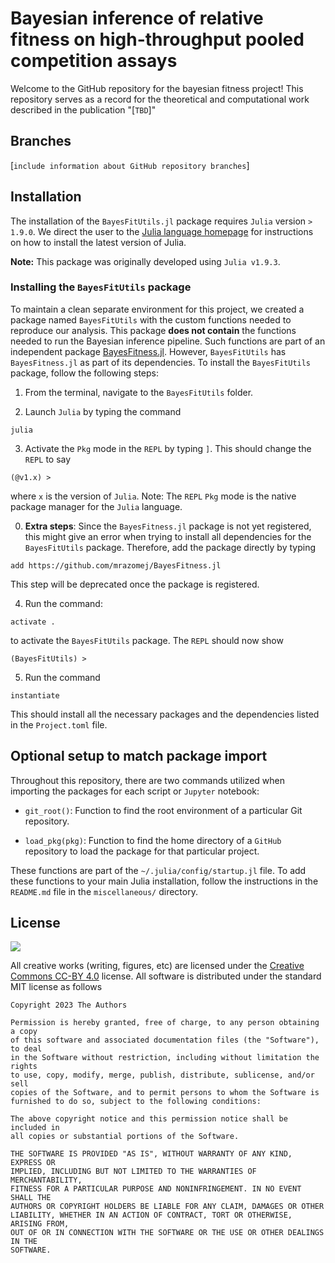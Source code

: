 # Bayesian inference of relative fitness on high-throughput pooled competition assays

Welcome to the GitHub repository for the bayesian fitness project! This
repository serves as a record for the theoretical and computational work
described in the publication "[`TBD`]" 

## Branches
[`include information about GitHub repository branches`]

## Installation
The installation of the `BayesFitUtils.jl` package requires `Julia` version `>
1.9.0`. We direct the user to the [Julia language
homepage](https://julialang.org) for instructions on how to install the latest
version of Julia.

**Note:** This package was originally developed using `Julia v1.9.3`.

### Installing the `BayesFitUtils` package
To maintain a clean separate environment for this project, we created a package
named `BayesFitUtils` with the custom functions needed to reproduce our
analysis. This package **does not contain** the functions needed to run the 
Bayesian inference pipeline. Such functions are part of an independent package
[BayesFitness.jl](https://github.com/mrazomej/BayesFitness.jl). However,
`BayesFitUtils` has `BayesFitness.jl` as part of its dependencies. To install
the `BayesFitUtils` package, follow the following steps:

1. From the terminal, navigate to the `BayesFitUtils` folder.

2. Launch `Julia` by typing the command
```
julia
```

3. Activate the `Pkg` mode in the `REPL` by typing `]`. This should change the
   `REPL` to say
```
(@v1.x) >
```
where `x` is the version of `Julia`. Note: The `REPL` `Pkg` mode is the native
package manager for the `Julia` language.

0. **Extra steps**: Since the `BayesFitness.jl` package is not yet registered,
   this might give an error when trying to install all dependencies for the
   `BayesFitUtils` package. Therefore, add the package directly by typing
```
add https://github.com/mrazomej/BayesFitness.jl
```
This step will be deprecated once the package is registered.

4. Run the command:
```
activate .
```
to activate the `BayesFitUtils` package. The `REPL` should now show
```
(BayesFitUtils) >
```

5. Run the command
```
instantiate
```
This should install all the necessary packages and the dependencies listed in
the `Project.toml` file.

## Optional setup to match package import
Throughout this repository, there are two commands utilized when importing the
packages for each script or `Jupyter` notebook:

- `git_root()`: Function to find the root environment of a particular Git
  repository.

- `load_pkg(pkg)`: Function to find the home directory of a `GitHub` repository
to load the package for that particular project.

These functions are part of the `~/.julia/config/startup.jl` file. To add these
functions to your main Julia installation, follow the instructions in the
`README.md` file in the `miscellaneous/` directory.

## License
![](https://licensebuttons.net/l/by/3.0/88x31.png)

All creative works (writing, figures, etc) are licensed under the [Creative
Commons CC-BY 4.0](https://creativecommons.org/licenses/by/4.0/) license. All
software is distributed under the standard MIT license as follows

```
Copyright 2023 The Authors 

Permission is hereby granted, free of charge, to any person obtaining a copy
of this software and associated documentation files (the "Software"), to deal
in the Software without restriction, including without limitation the rights
to use, copy, modify, merge, publish, distribute, sublicense, and/or sell
copies of the Software, and to permit persons to whom the Software is
furnished to do so, subject to the following conditions:

The above copyright notice and this permission notice shall be included in
all copies or substantial portions of the Software.

THE SOFTWARE IS PROVIDED "AS IS", WITHOUT WARRANTY OF ANY KIND, EXPRESS OR
IMPLIED, INCLUDING BUT NOT LIMITED TO THE WARRANTIES OF MERCHANTABILITY,
FITNESS FOR A PARTICULAR PURPOSE AND NONINFRINGEMENT. IN NO EVENT SHALL THE
AUTHORS OR COPYRIGHT HOLDERS BE LIABLE FOR ANY CLAIM, DAMAGES OR OTHER
LIABILITY, WHETHER IN AN ACTION OF CONTRACT, TORT OR OTHERWISE, ARISING FROM,
OUT OF OR IN CONNECTION WITH THE SOFTWARE OR THE USE OR OTHER DEALINGS IN THE
SOFTWARE.
```